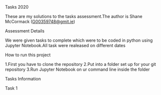 Tasks 2020

These are my solutions to the tasks assessment.The author is Shane McCormack (G00359748@gmit.ie)

Assessment Details

We were given tasks to complete which were to be coded in python using Jupyter Notebook.All task were realeased on different dates

How to run this project

1.First you have to clone the repository
2.Put into a folder set up for your git repository
3.Run Jupyter Notebook on ur command line inside the folder

Tasks Information

Task 1
